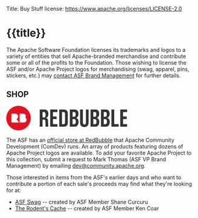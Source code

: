 Title: Buy Stuff
license: https://www.apache.org/licenses/LICENSE-2.0

# {{title}}

The Apache Software Foundation licenses its trademarks and logos to a variety of entities that sell Apache-branded merchandise and contribute some or all of the profits to the Foundation. Those wishing to license the ASF and/or Apache Project logos for merchandising (swag, apparel, pins, stickers, etc.) may [contact ASF Brand Management](/foundation/marks/contact#swag) for further details.

## SHOP

![RedBubble](images/redbubble.png "RedBubble")

The ASF has an [official store at RedBubble](https://www.redbubble.com/people/comdev/shop) that Apache Community Development (ComDev) runs. An array of products featuring dozens of Apache Project logos are available. To add your favorite Apache Project to this collection, submit a request to Mark Thomas (ASF VP Brand Management) by emailing [dev@community.apache.org](mailto:dev@community.apache.org).

Those interested in items from the ASF's earlier days and who want to contribute a portion of each sale's proceeds may find what they're looking for at:

-  [ASF Swag](http://asfswag.com/) -- created by ASF Member Shane Curcuru
-  [The Rodent's Cache](http://www.cafepress.com/meepzor/230676) -- created by ASF Member Ken Coar

